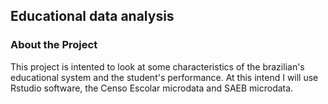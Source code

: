
## **Educational data analysis**
### About the Project

This project is intented to look at some characteristics of the brazilian's educational system and the student's performance. At this intend I will use Rstudio software, the Censo Escolar microdata and SAEB microdata.
